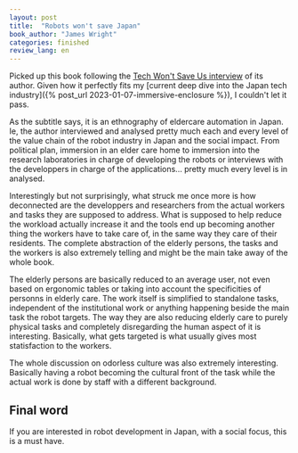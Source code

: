 ```yaml
---
layout: post
title:  "Robots won't save Japan"
book_author: "James Wright"
categories: finished
review_lang: en
---
```


Picked up this book following the [Tech Won't Save Us interview](https://podcasts.apple.com/jp/podcast/robots-arent-the-solution-to-elder-care-w-james-wright/id1507621076?i=1000604448771&l=en) of its author. Given how it perfectly fits my [current deep dive into the Japan tech industry]({% post_url 2023-01-07-immersive-enclosure %}), I couldn't let it pass.

As the subtitle says, it is an ethnography of eldercare automation in Japan. Ie, the author interviewed and analysed pretty much each and every level of the value chain of the robot industry in Japan and the social impact. From political plan, immersion in an elder care home to immersion into the research laboratories in charge of developing the robots or interviews with the developpers in charge of the applications... pretty much every level is in analysed.

Interestingly but not surprisingly, what struck me once more is how deconnected are the developpers and researchers from the actual workers and tasks they are supposed to address. What is supposed to help reduce the workload actually increase it and the tools end up becoming another thing the workers have to take care of, in the same way they care of their residents. The complete abstraction of the elderly persons, the tasks and the workers is also extremely telling and might be the main take away of the whole book.

The elderly persons are basically reduced to an average user, not even based on ergonomic tables or taking into account the specificities of personns in elderly care. The work itself is simplified to standalone tasks, independent of the institutional work or anything happening beside the main task the robot targets. The way they are also reducing elderly care to purely physical tasks and completely disregarding the human aspect of it is interesting. Basically, what gets targeted is what usually gives most statisfaction to the workers.

The whole discussion on odorless culture was also extremely interesting. Basically having a robot becoming the cultural front of the task while the actual work is done by staff with a different background.

## Final word

If you are interested in robot development in Japan, with a social focus, this is a must have.